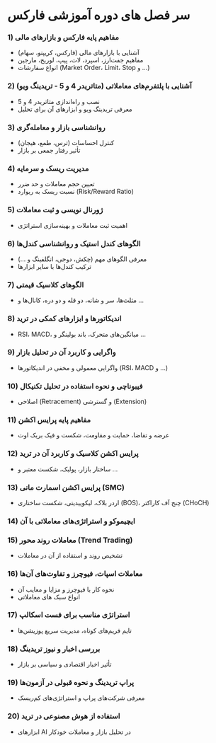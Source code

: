 # سر فصل های دوره آموزشی فارکس

### 1) مفاهیم پایه فارکس و بازارهای مالی
- آشنایی با بازارهای مالی (فارکس، کریپتو، سهام)
- مفاهیم جفت‌ارز، اسپرد، لات، پیپ، لوریج، مارجین
- انواع سفارشات (Market Order، Limit، Stop و …)

### 2) آشنایی با پلتفرم‌های معاملاتی (متاتریدر 4 و 5 - تریدینگ ویو)
- نصب و راه‌اندازی متاتریدر 4 و 5
- معرفی تریدینگ ویو و ابزارهای آن برای تحلیل

### 3) روانشناسی بازار و معامله‌گری
- کنترل احساسات (ترس، طمع، هیجان)
- تأثیر رفتار جمعی بر بازار

### 4) مدیریت ریسک و سرمایه
- تعیین حجم معاملات و حد ضرر
- نسبت ریسک به ریوارد (Risk/Reward Ratio)

### 5) ژورنال نویسی و ثبت معاملات
- اهمیت ثبت معاملات و بهینه‌سازی استراتژی

### 6) الگوهای کندل استیک و روانشناسی کندل‌ها
- معرفی الگوهای مهم (چکش، دوجی، انگلفینگ و …)
- ترکیب کندل‌ها با سایر ابزارها

### 7) الگوهای کلاسیک قیمتی
- مثلث‌ها، سر و شانه، دو قله و دو دره، کانال‌ها و …

### 8) اندیکاتورها و ابزارهای کمکی در ترید
- RSI، MACD، میانگین‌های متحرک، باند بولینگر و …

### 9) واگرایی و کاربرد آن در تحلیل بازار
- واگرایی معمولی و مخفی در اندیکاتورها (RSI، MACD و …)

### 10) فیبوناچی و نحوه استفاده در تحلیل تکنیکال
- اصلاحی (Retracement) و گسترشی (Extension)

### 11) مفاهیم پایه پرایس اکشن
- عرضه و تقاضا، حمایت و مقاومت، شکست و فیک بریک اوت

### 12) پرایس اکشن کلاسیک و کاربرد آن در ترید
- ساختار بازار، پولبک، شکست معتبر و …

### 13) پرایس اکشن اسمارت مانی (SMC)
- اردر بلاک، لیکوییدیتی، شکست ساختاری (BOS)، چنج آف کاراکتر (CHoCH)

### 14) ایچیموکو و استراتژی‌های معاملاتی با آن

### 15) معاملات روند محور (Trend Trading)
- تشخیص روند و استفاده از آن در معاملات

### 16) معاملات اسپات، فیوچرز و تفاوت‌های آن‌ها
- نحوه کار با فیوچرز و مزایا و معایب آن
- انواع سبک های معاملاتی

### 17) استراتژی مناسب برای فست اسکالپ
- تایم فریم‌های کوتاه، مدیریت سریع پوزیشن‌ها

### 18) بررسی اخبار و نیوز تریدینگ
- تأثیر اخبار اقتصادی و سیاسی بر بازار

### 19) پراپ تریدینگ و نحوه قبولی در آزمون‌ها
- معرفی شرکت‌های پراپ و استراتژی‌های کم‌ریسک

### 20) استفاده از هوش مصنوعی در ترید
- ابزارهای AI در تحلیل بازار و معاملات خودکار
